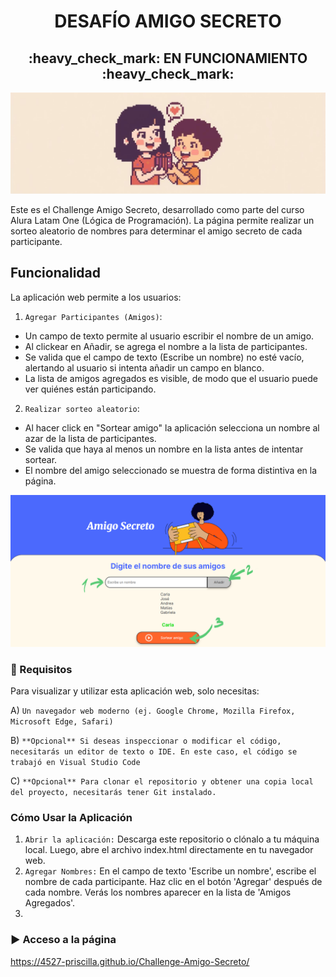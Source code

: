 <h1 align="center"> DESAFÍO AMIGO SECRETO </h1>
<h2 align="center">:heavy_check_mark: EN FUNCIONAMIENTO :heavy_check_mark:</h2>

![Portada amigo secreto](assets/Portada-amigo-secreto.jpg)

Este es el Challenge Amigo Secreto, desarrollado como parte del curso Alura Latam One (Lógica de Programación). La página permite realizar un sorteo aleatorio de nombres para determinar el amigo secreto de cada participante.

## Funcionalidad
La aplicación web permite a los usuarios:

1. `Agregar Participantes (Amigos)`: 
- Un campo de texto permite al usuario escribir el nombre de un amigo.
- Al clickear en Añadir, se agrega el nombre a la lista de participantes.
- Se valida que el campo de texto (Escribe un nombre) no esté vacío, alertando al usuario si intenta añadir un campo en blanco.
- La lista de amigos agregados es visible, de modo que el usuario puede ver quiénes están participando.
  
2. `Realizar sorteo aleatorio`:
- Al hacer click en "Sortear amigo" la aplicación selecciona un nombre al azar de la lista de participantes.
- Se valida que haya al menos un nombre en la lista antes de intentar sortear.
- El nombre del amigo seleccionado se muestra de forma distintiva en la página.
  
![Funcionamiento Amigo Secreto](assets/Funcion-Amigo-Secreto.png)

### :wrench: Requisitos 
Para visualizar y utilizar esta aplicación web, solo necesitas:

A) `Un navegador web moderno (ej. Google Chrome, Mozilla Firefox, Microsoft Edge, Safari)`

B) `**Opcional** Si deseas inspeccionar o modificar el código, necesitarás un editor de texto o IDE. En este caso, el código se trabajó en Visual Studio Code`

C) `**Opcional** Para clonar el repositorio y obtener una copia local del proyecto, necesitarás tener Git instalado.`

### Cómo Usar la Aplicación
1. `Abrir la aplicación:` Descarga este repositorio o clónalo a tu máquina local. Luego, abre el archivo index.html directamente en tu navegador web.
2. `Agregar Nombres:` En el campo de texto 'Escribe un nombre', escribe el nombre de cada participante. Haz clic en el botón 'Agregar' después de cada nombre. Verás los nombres aparecer en la lista de 'Amigos Agregados'.
3. 

### :arrow_forward: Acceso a la página
https://4527-priscilla.github.io/Challenge-Amigo-Secreto/
